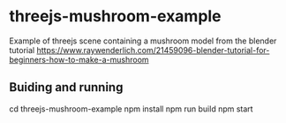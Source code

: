 # threejs-mushroom-example
Example of threejs scene containing a mushroom model from the blender tutorial https://www.raywenderlich.com/21459096-blender-tutorial-for-beginners-how-to-make-a-mushroom

## Buiding and running
cd threejs-mushroom-example
npm install
npm run build
npm start



